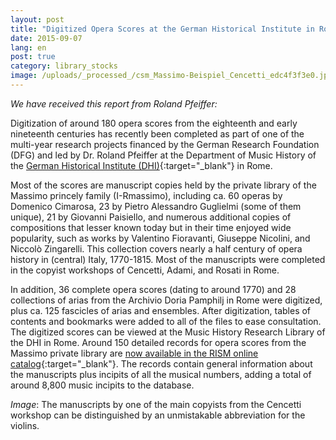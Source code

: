```yaml
---
layout: post
title: "Digitized Opera Scores at the German Historical Institute in Rome"
date: 2015-09-07
lang: en
post: true
category: library_stocks
image: /uploads/_processed_/csm_Massimo-Beispiel_Cencetti_edc4f3f3e0.jpg
---
```



_We have received this report from Roland Pfeiffer:_

Digitization of around 180 opera scores from the eighteenth and early nineteenth centuries has recently been completed as part of one of the multi-year research projects financed by the German Research Foundation (DFG) and led by Dr. Roland Pfeiffer at the Department of Music History of the [German Historical Institute (DHI)](http://musica.dhi-roma.it/){:target="_blank"} in Rome.

Most of the scores are manuscript copies held by the private library of the Massimo princely family (I-Rmassimo), including ca. 60 operas by Domenico Cimarosa, 23 by Pietro Alessandro Guglielmi (some of them unique), 21 by Giovanni Paisiello, and numerous additional copies of compositions that lesser known today but in their time enjoyed wide popularity, such as works by Valentino Fioravanti, Giuseppe Nicolini, and Niccolò Zingarelli. This collection covers nearly a half century of opera history in (central) Italy, 1770-1815. Most of the manuscripts were completed in the copyist workshops of Cencetti, Adami, and Rosati in Rome.

In addition, 36 complete opera scores (dating to around 1770) and 28 collections of arias from the Archivio Doria Pamphilj in Rome were digitized, plus ca. 125 fascicles of arias and ensembles. After digitization, tables of contents and bookmarks were added to all of the files to ease consultation. The digitized scores can be viewed at the Music History Research Library of the DHI in Rome. Around 150 detailed records for opera scores from the Massimo private library are [now available in the RISM online catalog](https://opac.rism.info/search?View=rism&siglum=I-Rmassimo){:target="_blank"}. The records contain general information about the manuscripts plus incipits of all the musical numbers, adding a total of around 8,800 music incipits to the database.



_Image_: The manuscripts by one of the main copyists from the Cencetti workshop can be distinguished by an unmistakable abbreviation for the violins.



<script type="text/javascript">var switchTo5x=true;</script><script type="text/javascript" src="http://w.sharethis.com/button/buttons.js"></script><script type="text/javascript">stLight.options({publisher: "9b601438-1ce1-49d8-bfd7-9cff5df54c17", doNotHash: false, doNotCopy: false, hashAddressBar: false});</script>